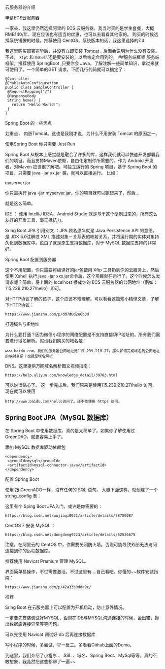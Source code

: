 云服务器的介绍

申请ECS云服务器

一家亲，我这里仍然选择阿里的 ECS 云服务器。我当时买的是学生套餐，大概 RMB140/年，现在应该也有适当的优惠，也可以去看看其他家的。  购买的时候选择系统镜像的时候，推荐使用 CentOS，系统版本的话，我这里选择的7.3

我这里购买部署完毕后，并没有立即安装 Tomcat，后面会说明为什么没有安装。不过， `Xfpt` 和 `Xshell`还是要安装的，以后肯定会用到的。  ##服务端框架  服务端框架，推荐使用 SpringBoot ,只要你会 Java，了解注解一些简单知识，拿过来就可使用了。一个简单的GET 请求，下面几行代码就可以搞定了：
```
@Controller
@EnableAutoConfiguration
public class SampleController {
 @RequestMapping("/")
 @ResponseBody
 String home() {
   return "Hello World!";
 }
}
```
Spring Boot 的一些优点

划重点， 内嵌Tomcat。这也是我刚才说，为什么不用安装 Tomcat 的原因之一。

使用Spring Boot 你只需要 Just Run

Spring Boot 从根本上感觉就是融合了许多的库，这样我们就可以快速开发部署我们的项目。而且支持Maven依赖，自由化定制你所需要的。作为 Android 开发者，对Maven 应该很了解吧。可独立运行的 Spring 项目，基于 Spring Boot 的项目，只需要 java -jar xx.jar 类，就可以直接运行。  比如：

myserver.jar

你只需执行 java -jar myserver.jar，你的项目就可以跑起来了，然后...


就是这么简单。

IDE ： 使用 IntelliJ IDEA，Android Studio 就是基于这个复制过来的，所有这么友好的开发工具，毫无抵抗力。

Sring Boot JPA 引用别文 ：JPA 顾名思义就是 Java Persistence API 的意思，是 JDK 5.0注解或 XML 描述对象－关系表的映射关系，并将运行期的实体对象持久化到数据库中。说白了就是原生支持数据库，对于 MySQL 数据库支持的非常好。

Spring Boot 配置到服务器

这个不用配置，你只需要将编译好的jar包使用 Xftp 工具扔到你的云服务上，然后使用 Xshell 执行 java -jar xxx.jar命令后，这个项目就在运行了。这个时候怎么发请求呢？简单，将上面的 localhost 换成你的 ECS 云服务器的公网地址（例如：115.239.210.27/hello）即可。


对HTTP协议了解的孩子，这个应该不难理解。可以看看这篇短小精悍文章，了解下HTTP协议：
```
https://www.jianshu.com/p/dd7d8d2e6b3d
```

打通域名与IP地址

为什么要打通？因为微信小程序的网络配置是不支持直接填IP地址的。所有我们需要进行域名解析。假设我们购买的域名是：
```
www.baidu.com，我们的服务器公网地址是115.239.210.27，那么如何完成域名到公网地址的映射关系？也就是域名解析 
```
DNS。这里提供万网域名解析图文视频指南：
```
https://help.aliyun.com/knowledge_detail/39783.html
```
可以说很贴心了。  这一步完成后，我们原来是使用115.239.210.27/hello 访问，现在就可以使用 
```
http://www.baidu.com/hello访问了。还不能使用 https 访问。
```

## Spring Boot JPA（MySQL 数据库）

在 Spring Boot 中使用数据库，真的是太简单了。如果你了解使用过 GreenDAO，就更容易上手了。

添加 MySQL 数据库驱动依赖包

```
<dependency>
 <groupId>mysql</groupId>
 <artifactId>mysql-connector-java</artifactId>
</dependency>
```

配置 Spring Boot

使用 跟 GreenADO一样，没有任何的 SQL 语句。 大概下面这样，就创建了一个string_config 表：


这里有个 Sping Boot JPA入门，或许是你需要的：
```
https://blog.csdn.net/wujiaqi0921/article/details/78789087
```

CentOS 7 安装 MySQL ：
```
https://blog.csdn.net/dongdong9223/article/details/52536675
```
注意，在阿里云的 CentOS 中，你需要关闭防火墙。否则可能导致外部无法访问连接到你的远程数据库。

推荐使用 Navicat Premium 管理 MySQL。

界面简单易操作，不过需要激活。不过这里有....自己看吧。你懂的~~软件安装指南：
```
https://www.jianshu.com/p/42a33b0dda9c/
```

推荐

Sring Boot 在云服务器上可以配置为开机启动，防止意外情况。

一定要先安装调试好MYSQL，否则在IDE与MYSQL沟通连接的时候，会出错，抛出数据库连接异常等等问题。

可以先使用 Navicat 调试好 db 后再连接数据库

写小程序的时候，多尝试，举一反三。多看看Github上面的Demo。

到这里，我们介绍了小程序 、 SSL 、域名、Spring Boot、MySql等等。真的不敢想象，我竟然把这些都聊了一遍~~


